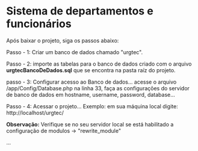 # Sistema de departamentos e funcionários

Após baixar o projeto, siga os passos abaixo:

Passo - 1: Criar um banco de dados chamado "urgtec".

Passo - 2: importe as tabelas para o banco de dados criado com o arquivo **urgtecBancoDeDados.sql** que se encontra na pasta raíz do projeto.

passo - 3: Configurar acesso ao Banco de dados... acesse o arquivo /app/Config/Database.php
na linha 33, faça as configurações do servidor de banco de dados em hostname, username, password, database...

Passo - 4: Acessar o projeto... Exemplo: em sua máquina local digite: http://localhost/urgtec/

**Observação:** Verifique se no seu servidor local se está habilitado a configuração de modulos -> "rewrite_module"

...
